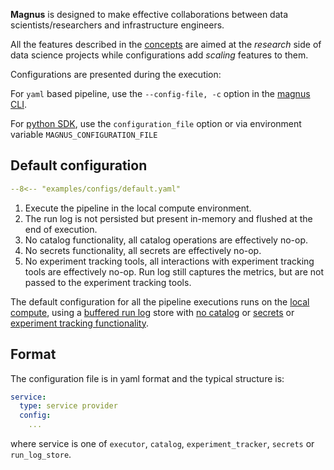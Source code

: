 **Magnus** is designed to make effective collaborations between data scientists/researchers
and infrastructure engineers.

All the features described in the [concepts](../concepts/the-big-picture.md) are
aimed at the *research* side of data science projects while configurations add *scaling* features to them.


Configurations are presented during the execution:

For ```yaml``` based pipeline, use the ```--config-file, -c``` option in the [magnus CLI](../usage.md/#usage).

For [python SDK](../sdk.md/#magnus.Pipeline.execute), use the ```configuration_file``` option or via
environment variable ```MAGNUS_CONFIGURATION_FILE```

## Default configuration

```yaml
--8<-- "examples/configs/default.yaml"
```

1. Execute the pipeline in the local compute environment.
2. The run log is not persisted but present in-memory and flushed at the end of execution.
3. No catalog functionality, all catalog operations are effectively no-op.
4. No secrets functionality, all secrets are effectively no-op.
5. No experiment tracking tools, all interactions with experiment tracking tools are effectively no-op.
Run log still captures the metrics, but are not passed to the experiment tracking tools.

The default configuration for all the pipeline executions runs on the
[local compute](executors/local.md), using a
[buffered run log](run-log.md/#buffered) store with
[no catalog](catalog.md/#do-nothing) or
[secrets](secrets.md/#do-nothing) or
[experiment tracking functionality](experiment-tracking.md/).



## Format

The configuration file is in yaml format and the typical structure is:

```yaml
service:
  type: service provider
  config:
    ...
```

where service is one of ```executor```, ```catalog```, ```experiment_tracker```,
 ```secrets``` or ```run_log_store```.
